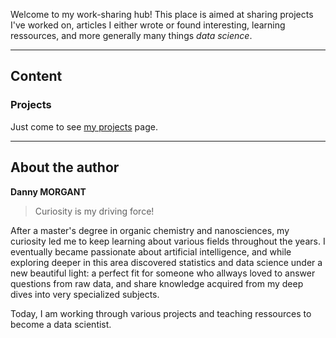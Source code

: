 Welcome to my work-sharing hub!
This place is aimed at sharing projects I've worked on, articles I either wrote or found interesting, learning ressources, and more generally many things *data science*.

-----------------------

## Content
### Projects

Just come to see [my projects](data-science-projects.md) page.


-----------------------

## About the author

**Danny MORGANT**  
  
> Curiosity is my driving force!  


After a master's degree in organic chemistry and nanosciences, my curiosity led me to keep learning about various fields throughout the years. I eventually became passionate about artificial intelligence, and while exploring deeper in this area discovered statistics and data science under a new beautiful light: a perfect fit for someone who allways loved to answer questions from raw data, and share knowledge acquired from my deep dives into very specialized subjects.  
  
Today, I am working through various projects and teaching ressources to become a data scientist.
